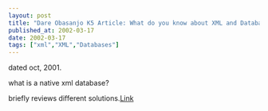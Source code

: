 ```yaml
---
layout: post
title: "Dare Obasanjo K5 Article: What do you know about XML and Databases?"
published_at: 2002-03-17
date: 2002-03-17
tags: ["xml","XML","Databases"]
---
```


dated oct, 2001.  

what is a native xml database?  

briefly reviews different solutions.[Link](http://www.kuro5hin.org/story/2001/10/28/203326/35)  